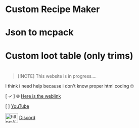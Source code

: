 # Custom Recipe Maker
# Json to mcpack
# Custom loot table (only trims)
# 
>  [!NOTE]
> This website is in progress....

I think i need help because i don't know proper html coding 🙄

[ ✓ ] 🌐 [Here is the weblink](https://postofficeinsurance.github.io/-WebTool-Custom-Recipe-Maker/)

[ ]  [YouTube](https://youtube.com/@decodingmnetwork?si=9pYyn09UfTfrG7oT)

 <a href="https://discord.gg/https://discord.gg/jx4p9x9fQv" target="blank"><img align="center" src="https://raw.githubusercontent.com/rahuldkjain/github-profile-readme-generator/master/src/images/icons/Social/discord.svg" alt="https://discord.gg/jx4p9x9fQv" height="30" width="40" /></a> [Discord](https://discord.gg/https://discord.gg/jx4p9x9fQv)
